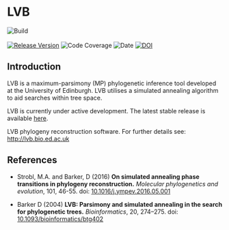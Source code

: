 # LVB

![Build](https://img.shields.io/badge/build-passing-brightgreen?style=for-the-badge) </br></br>
[![Release Version](https://img.shields.io/badge/Latest%20release-v3.5-blue?style=for-the-badge)](https://github.com/phylolvb/lvb/releases/tag/3.5) 
![Code Coverage](https://img.shields.io/badge/Code%20Coverage-%23%23%23-green?style=for-the-badge)
![Date](https://img.shields.io/badge/Date-February%202019-blue?style=for-the-badge)
[![DOI](https://img.shields.io/badge/DOI-10.1093/bioinformatics/btg402-blue?style=for-the-badge)](https://dx.doi.org/10.1093/bioinformatics/btg402)

## Introduction
LVB is a maximum-parsimony (MP) phylogenetic inference tool developed at the University of Edinburgh. LVB utilises a simulated annealing algorithm to aid searches within tree space.

LVB is currently under active development. The latest stable release is available [here](https://github.com/phylolvb/lvb/releases/tag/3.5).

LVB phylogeny reconstruction software. For further details see:
http://lvb.bio.ed.ac.uk

## References

* Strobl, M.A. and Barker, D (2016) 
**On simulated annealing phase transitions in phylogeny reconstruction.** 
*Molecular phylogenetics and evolution*, 101, 46-55. 
doi: [10.1016/j.ympev.2016.05.001](https://doi.org/10.1016/j.ympev.2016.05.001)


* Barker D (2004) 
**LVB: Parsimony and simulated annealing in the search for phylogenetic trees.**
*Bioinformatics*, 20, 274–275.
doi: [10.1093/bioinformatics/btg402](https://dx.doi.org/10.1093/bioinformatics/btg402)

